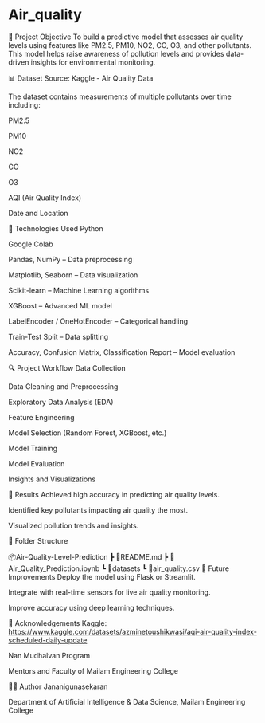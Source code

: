 # Air_quality
📌 Project Objective
To build a predictive model that assesses air quality levels using features like PM2.5, PM10, NO2, CO, O3, and other pollutants. This model helps raise awareness of pollution levels and provides data-driven insights for environmental monitoring.

📊 Dataset
Source: Kaggle - Air Quality Data

The dataset contains measurements of multiple pollutants over time including:

PM2.5

PM10

NO2

CO

O3

AQI (Air Quality Index)

Date and Location

🧠 Technologies Used
Python

Google Colab

Pandas, NumPy – Data preprocessing

Matplotlib, Seaborn – Data visualization

Scikit-learn – Machine Learning algorithms

XGBoost – Advanced ML model

LabelEncoder / OneHotEncoder – Categorical handling

Train-Test Split – Data splitting

Accuracy, Confusion Matrix, Classification Report – Model evaluation

🔍 Project Workflow
Data Collection

Data Cleaning and Preprocessing

Exploratory Data Analysis (EDA)

Feature Engineering

Model Selection (Random Forest, XGBoost, etc.)

Model Training

Model Evaluation

Insights and Visualizations

🚀 Results
Achieved high accuracy in predicting air quality levels.

Identified key pollutants impacting air quality the most.

Visualized pollution trends and insights.

📁 Folder Structure

📦Air-Quality-Level-Prediction
 ┣ 📄README.md
 ┣ 📄Air_Quality_Prediction.ipynb
 ┗ 📁datasets
    ┗ 📄air_quality.csv
🔮 Future Improvements
Deploy the model using Flask or Streamlit.

Integrate with real-time sensors for live air quality monitoring.

Improve accuracy using deep learning techniques.

🙌 Acknowledgements
Kaggle: https://www.kaggle.com/datasets/azminetoushikwasi/aqi-air-quality-index-scheduled-daily-update

Nan Mudhalvan Program

Mentors and Faculty of Mailam Engineering College

🧑‍💻 Author
Jananigunasekaran

Department of Artificial Intelligence & Data Science, Mailam Engineering College

